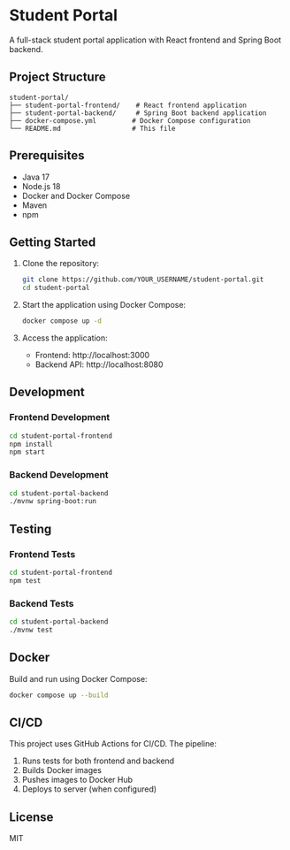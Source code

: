 # Student Portal

A full-stack student portal application with React frontend and Spring Boot backend.

## Project Structure

```
student-portal/
├── student-portal-frontend/    # React frontend application
├── student-portal-backend/     # Spring Boot backend application
├── docker-compose.yml         # Docker Compose configuration
└── README.md                  # This file
```

## Prerequisites

- Java 17
- Node.js 18
- Docker and Docker Compose
- Maven
- npm

## Getting Started

1. Clone the repository:
   ```bash
   git clone https://github.com/YOUR_USERNAME/student-portal.git
   cd student-portal
   ```

2. Start the application using Docker Compose:
   ```bash
   docker compose up -d
   ```

3. Access the application:
   - Frontend: http://localhost:3000
   - Backend API: http://localhost:8080

## Development

### Frontend Development
```bash
cd student-portal-frontend
npm install
npm start
```

### Backend Development
```bash
cd student-portal-backend
./mvnw spring-boot:run
```

## Testing

### Frontend Tests
```bash
cd student-portal-frontend
npm test
```

### Backend Tests
```bash
cd student-portal-backend
./mvnw test
```

## Docker

Build and run using Docker Compose:
```bash
docker compose up --build
```

## CI/CD

This project uses GitHub Actions for CI/CD. The pipeline:
1. Runs tests for both frontend and backend
2. Builds Docker images
3. Pushes images to Docker Hub
4. Deploys to server (when configured)

## License

MIT 
